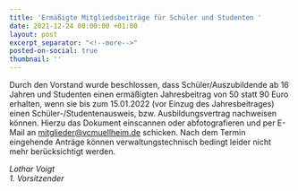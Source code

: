 ```yaml
---
title: 'Ermäßigte Mitgliedsbeiträge für Schüler und Studenten '
date: 2021-12-24 00:00:00 +01:00
layout: post
excerpt_separator: "<!--more-->"
posted-on-social: true
thumbnail: ''
---
```


Durch den Vorstand wurde beschlossen, dass Schüler/Auszubildende ab 16 Jahren und Studenten einen ermäßigten Jahresbeitrag von 50 statt 90 Euro erhalten, wenn sie bis zum 15.01.2022 (vor Einzug des Jahresbeitrages) einen Schüler-/Studentenausweis, bzw. Ausbildungsvertrag nachweisen können. Hierzu das Dokument einscannen oder abfotografieren und per E-Mail an [mitglieder@vcmuellheim.de](mailto:mitglieder@vcmuellheim.de) schicken. Nach dem Termin eingehende Anträge können verwaltungstechnisch bedingt leider nicht mehr berücksichtigt werden.

_Lothar Voigt  
1\. Vorsitzender_